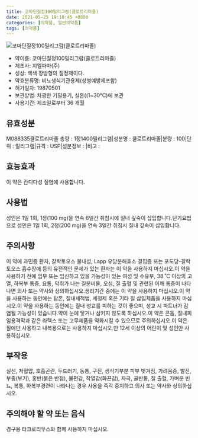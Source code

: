 ```yaml
---
title: 코마딘질정100밀리그람(클로트리마졸)
date: 2021-05-25 19:10:45 +0800
categories: [의약품, 일반의약품]
tags: [의약품]
---
```

![코마딘질정100밀리그람(클로트리마졸)](https://nedrug.mfds.go.kr/pbp/cmn/itemImageDownload/1NOwp2F65cc)

- 약이름: 코마딘질정100밀리그람(클로트리마졸)
- 제조사: 지엘파마(주)
- 성상: 백색 장방형의 질정제이다.
- 약효분류명: 비뇨생식기관용제(성병예방제포함)
- 허가일자: 19870501
- 보관방법: 차광한 기밀용기, 실온((1~30℃)에 보관
- 사용기간: 제조일로부터 36 개월
## 유효성분
M088335클로트리마졸
총량 : 1정1400밀리그램|성분명 : 클로트리마졸|분량 : 100|단위 : 밀리그램|규격 : USP|성분정보 : |비고 :
## 효능효과
이 약은 칸디다성 질염에 사용합니다.
## 사용법
성인은 1일 1회, 1정(100 mg)을 연속 6일간 취침시에 질내 깊숙이 삽입합니다.단기요법으로 성인은 1일 1회, 2정(200 mg)을 연속 3일간 취침시 질내 깊숙이 삽입합니다.
## 주의사항
이 약에 과민증 환자, 갈락토오스 불내성, Lapp 유당분해효소 결핍증 또는 포도당-갈락토오스 흡수장애 등의 유전적인 문제가 있는 환자는 이 약을 사용하지 마십시오.이 약을 사용하기 전에 임부 또는 임신하고 있을 가능성이 있는 여성 및 수유부, 38 ˚C 이상의 고열, 하복부 통증, 요통, 악취가 나는 질분비물, 오심, 질 출혈 및 관련된 어깨 통증이 나타나면 의사 또는 약사와 상의하십시오.생리기간 중에는 이 약을 사용하지 마십시오.이 약을 사용하는 동안에는 탐폰, 질내세척법, 세정제 혹은 기타 질 삽입제품을 사용하지 마십시오.이 약을 사용하는 동안에는 질내 성교를 피하는 것이 좋으며, 성교 시 파트너가 감염될 가능성이 있습니다.약이 눈에 닿거나 삼키지 않도록 하십시오.이 약은 콘돔, 질내피임용격막과 같은 라텍스 또는 고무제품을 약화시킬 수 있으므로 주의하십시오.이 약은 질에만 사용하고 내복용으로는 사용하지 마십시오.만 12세 이상의 어린이 및 성인만 사용하십시오.
## 부작용
실신, 저혈압, 호흡곤란, 두드러기, 동통, 구진, 생식기부분 피부 벗겨짐, 가려움증, 발진, 부종(부기), 홍반(붉은 반점), 불편감, 작열감(화끈감), 자극, 골반통, 질 출혈, 가벼운 빈뇨, 복통, 하복부경련이 나타나는 경우 사용을 즉각 중지하고 의사 또는 약사와 상의하십시오.
## 주의해야 할 약 또는 음식
경구용 타크로리무스와 함께 사용하지 마십시오.
